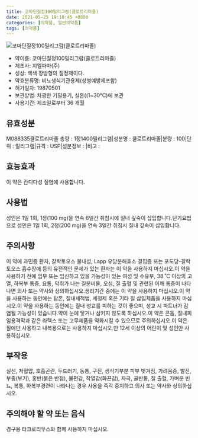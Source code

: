 ```yaml
---
title: 코마딘질정100밀리그람(클로트리마졸)
date: 2021-05-25 19:10:45 +0800
categories: [의약품, 일반의약품]
tags: [의약품]
---
```

![코마딘질정100밀리그람(클로트리마졸)](https://nedrug.mfds.go.kr/pbp/cmn/itemImageDownload/1NOwp2F65cc)

- 약이름: 코마딘질정100밀리그람(클로트리마졸)
- 제조사: 지엘파마(주)
- 성상: 백색 장방형의 질정제이다.
- 약효분류명: 비뇨생식기관용제(성병예방제포함)
- 허가일자: 19870501
- 보관방법: 차광한 기밀용기, 실온((1~30℃)에 보관
- 사용기간: 제조일로부터 36 개월
## 유효성분
M088335클로트리마졸
총량 : 1정1400밀리그램|성분명 : 클로트리마졸|분량 : 100|단위 : 밀리그램|규격 : USP|성분정보 : |비고 :
## 효능효과
이 약은 칸디다성 질염에 사용합니다.
## 사용법
성인은 1일 1회, 1정(100 mg)을 연속 6일간 취침시에 질내 깊숙이 삽입합니다.단기요법으로 성인은 1일 1회, 2정(200 mg)을 연속 3일간 취침시 질내 깊숙이 삽입합니다.
## 주의사항
이 약에 과민증 환자, 갈락토오스 불내성, Lapp 유당분해효소 결핍증 또는 포도당-갈락토오스 흡수장애 등의 유전적인 문제가 있는 환자는 이 약을 사용하지 마십시오.이 약을 사용하기 전에 임부 또는 임신하고 있을 가능성이 있는 여성 및 수유부, 38 ˚C 이상의 고열, 하복부 통증, 요통, 악취가 나는 질분비물, 오심, 질 출혈 및 관련된 어깨 통증이 나타나면 의사 또는 약사와 상의하십시오.생리기간 중에는 이 약을 사용하지 마십시오.이 약을 사용하는 동안에는 탐폰, 질내세척법, 세정제 혹은 기타 질 삽입제품을 사용하지 마십시오.이 약을 사용하는 동안에는 질내 성교를 피하는 것이 좋으며, 성교 시 파트너가 감염될 가능성이 있습니다.약이 눈에 닿거나 삼키지 않도록 하십시오.이 약은 콘돔, 질내피임용격막과 같은 라텍스 또는 고무제품을 약화시킬 수 있으므로 주의하십시오.이 약은 질에만 사용하고 내복용으로는 사용하지 마십시오.만 12세 이상의 어린이 및 성인만 사용하십시오.
## 부작용
실신, 저혈압, 호흡곤란, 두드러기, 동통, 구진, 생식기부분 피부 벗겨짐, 가려움증, 발진, 부종(부기), 홍반(붉은 반점), 불편감, 작열감(화끈감), 자극, 골반통, 질 출혈, 가벼운 빈뇨, 복통, 하복부경련이 나타나는 경우 사용을 즉각 중지하고 의사 또는 약사와 상의하십시오.
## 주의해야 할 약 또는 음식
경구용 타크로리무스와 함께 사용하지 마십시오.
